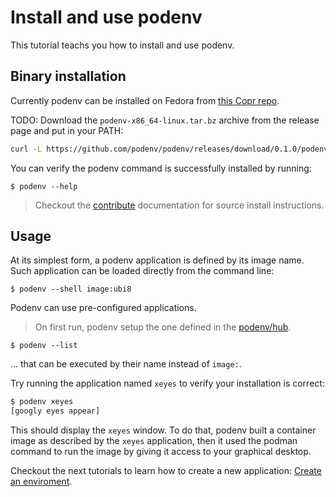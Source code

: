 # Install and use podenv

This tutorial teachs you how to install and use podenv.

## Binary installation

Currently podenv can be installed on Fedora from [this Copr repo](https://copr.fedorainfracloud.org/coprs/petersen/podenv/).

TODO: Download the `podenv-x86_64-linux.tar.bz` archive from the release page and put in your PATH:

```bash
curl -L https://github.com/podenv/podenv/releases/download/0.1.0/podenv-x86_64-linux.tar.bz2 -o - | tar -xjvf - -C ~/.local/
```

You can verify the podenv command is successfully installed by running:

```ShellSession
$ podenv --help
```

> Checkout the [contribute](../howtos/contribute.md) documentation for source install instructions.

## Usage

At its simplest form, a podenv application is defined by its image name.
Such application can be loaded directly from the command line:

```ShellSession
$ podenv --shell image:ubi8
```

Podenv can use pre-configured applications.

> On first run, podenv setup the one defined in the [podenv/hub](https://github.com/podenv/hub).

```ShellSession
$ podenv --list
```

… that can be executed by their name instead of `image:`.

Try running the application named `xeyes` to verify your installation is correct:

```bash
$ podenv xeyes
[googly eyes appear]
```

This should display the `xeyes` window. To do that, podenv built a container
image as described by the `xeyes` application, then it used the podman command
to run the image by giving it access to your graphical desktop.

Checkout the next tutorials to learn how to create a new application:
[Create an enviroment](./create.md).
